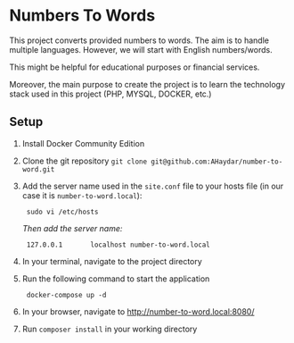# Numbers To Words
This project converts provided numbers to words. The aim is to handle multiple languages. However, we will start with English numbers/words.

This might be helpful for educational purposes or financial services.

Moreover, the main purpose to create the project is to learn the technology stack used in this project (PHP, MYSQL, DOCKER, etc.)

## Setup
1. Install Docker Community Edition
2. Clone the git repository
    `git clone git@github.com:AHaydar/number-to-word.git`
3. Add the server name used in the `site.conf` file to your hosts file (in our case it is `number-to-word.local`):
    
        sudo vi /etc/hosts
    
    _Then add the server name:_
    
        127.0.0.1       localhost number-to-word.local
4. In your terminal, navigate to the project directory
5. Run the following command to start the application
    
        docker-compose up -d
6. In your browser, navigate to http://number-to-word.local:8080/
7. Run `composer install` in your working directory